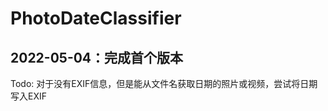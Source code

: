 # PhotoDateClassifier

2022-05-04：完成首个版本
---------------------------
Todo:
对于没有EXIF信息，但是能从文件名获取日期的照片或视频，尝试将日期写入EXIF
